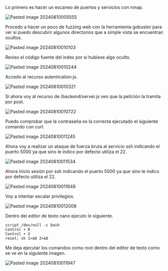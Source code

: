 Lo primero es hacer un escaneo de puertos y servicios con nmap.

![Pasted image 20240810005555](https://github.com/user-attachments/assets/77057f16-ac19-4950-978e-5bc6559fabd2)

Procedo a hacer un poco de fuzzing web con la herramienta gobuster para ver si puedo descubrir algunos directorios que a simple vista se encuentran ocultos.

![Pasted image 20240810010103](https://github.com/user-attachments/assets/914a8e85-2623-47de-8c95-2161d6195102)

Reviso el código fuente del index por si hubiese algo oculto.

![Pasted image 20240810010244](https://github.com/user-attachments/assets/07192a12-c7a6-4510-bf1b-761b91f0b6f9)

Accedo al recurso autentication.js.

![Pasted image 20240810010321](https://github.com/user-attachments/assets/7d724fed-562b-46f0-9278-5bd9b139a044)

Si ahora voy al recurso de /backend/server.js veo que la petición la tramita por post.

![Pasted image 20240810010722](https://github.com/user-attachments/assets/0878e203-bf21-407f-9670-e6da4f4bdb65)

Puedo comprobar que la contraseña es la correcta ejecutado el siguiente comando con curl.

![Pasted image 20240810011245](https://github.com/user-attachments/assets/abfc65d2-2ca4-4669-9d37-f666fff5bdd7)

Ahora voy a realizar un ataque de fuerza bruta al servicio ssh indicando el puerto 5000 ya que sino le indico por defecto utiliza el 22.

![Pasted image 20240810011534](https://github.com/user-attachments/assets/967ddd83-00a6-4952-9545-a6c7aabb836a)

Ahora inicio sesión por ssh indicando el puerto 5000 ya que sino le indico por defecto utiliza el 22.

![Pasted image 20240810011648](https://github.com/user-attachments/assets/90092fc3-96e6-4aa1-9b94-d05841ec8b98)

Voy a intentar escalar privilegios.

![Pasted image 20240810012008](https://github.com/user-attachments/assets/0f9a33d9-40fc-4c50-bf22-3ee8bbe399b1)

Dentro del editor de texto nano ejecuto lo siguiente.

```
script /dev/null -c bash
Control + R
Control + X
reset; sh 1>&0 2>&0
```

Me deja ejecutar los comandos como root dentro del editor de texto como se ve en la siguiente imagen.

![Pasted image 20240810011947](https://github.com/user-attachments/assets/b6408811-2da0-492c-99c2-19b8f641b1f1)
